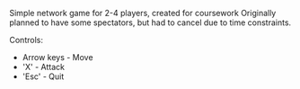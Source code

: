 Simple network game for 2-4 players, created for coursework
Originally planned to have some spectators, but had to cancel due to time constraints.

Controls:
* Arrow keys - Move
* 'X' - Attack
* 'Esc' - Quit
